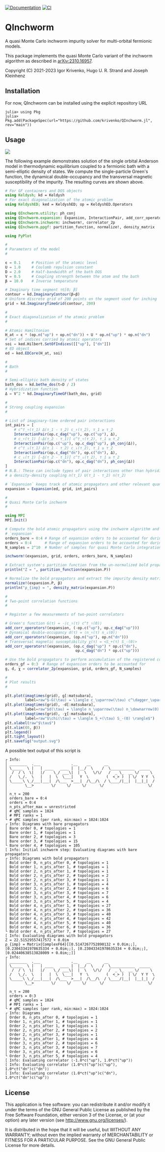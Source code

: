 [![Documentation](https://img.shields.io/badge/docs-stable-blue)](
https://krivenko.github.io/QInchworm.jl)
[![CI](https://github.com/krivenko/QInchworm.jl/actions/workflows/CI.yml/badge.svg)](
https://github.com/krivenko/QInchworm.jl/actions/workflows/CI.yml)

# QInchworm

A quasi Monte Carlo inchworm impurity solver for multi-orbital fermionic models.

This package implements the quasi Monte Carlo variant of the inchworm algorithm
as described in [arXiv:2310.16957](https://arxiv.org/abs/2310.16957).

Copyright (C) 2021-2023 Igor Krivenko, Hugo U. R. Strand and Joseph Kleinhenz

## Installation

For now, QInchworm can be installed using the explicit repository URL

```
julia> using Pkg
julia> Pkg.add(PackageSpec(url="https://github.com/krivenko/QInchworm.jl", rev="main"))
```

## Usage

![](docs/src/example/output.svg)

The following example demonstrates solution of the single orbital Anderson model
in thermodynamic equilibrium coupled to a fermionic bath with a semi-elliptic
density of states. We compute the single-particle Green's function, the
dynamical double-occupancy and the transversal magnetic susceptibility of the
impurity. The resulting curves are shown above.

```julia
# For GF containers and DOS objects
using Keldysh; kd = Keldysh
# For exact diagonalization of the atomic problem
using KeldyshED; ked = KeldyshED; op = KeldyshED.Operators

using QInchworm.utility: ph_conj
using QInchworm.expansion: Expansion, InteractionPair, add_corr_operators!
using QInchworm.inchworm: inchworm!, correlator_2p
using QInchworm.ppgf: partition_function, normalize!, density_matrix

using PyPlot

#
# Parameters of the model
#

ϵ = 0.1     # Position of the atomic level
U = 1.0     # Coulomb repulsion constant
D = 2.0     # Half-bandwidth of the bath DOS
V = 0.5     # Coupling strength between the atom and the bath
β = 10.0    # Inverse temperature

# Imaginary time segment τ∈[0; β]
contour = kd.ImaginaryContour(β=β)
# Uniform discrete grid of 200 points on the segment used for inching
grid = kd.ImaginaryTimeGrid(contour, 200)

#
# Exact diagonalization of the atomic problem
#

# Atomic Hamiltonian
H_at = ϵ * (op.n("up") + op.n("dn")) + U * op.n("up") * op.n("dn")
# Set of indices carried by atomic operators
soi = ked.Hilbert.SetOfIndices([["up"], ["dn"]])
# ED object
ed = ked.EDCore(H_at, soi)

#
# Bath
#

# Semi-elliptic bath density of states
bath_dos = kd.bethe_dos(t=D / 2)
# Hybridization function
Δ = V^2 * kd.ImaginaryTimeGF(bath_dos, grid)

#
# Strong coupling expansion
#

# List of imaginary-time ordered pair interactions
int_pairs = [
    # c^†_↑(τ_1) Δ(τ_1 - τ_2) c_↑(τ_2), τ_1 ≥ τ_2
    InteractionPair(op.c_dag("up"), op.c("up"), Δ),
    # c_↑(τ_1) [-Δ(τ_2 - τ_1)] c^†_↑(τ_2), τ_1 ≥ τ_2
    InteractionPair(op.c("up"), op.c_dag("up"), ph_conj(Δ)),
    # c^†_↓(τ_1) Δ(τ_1 - τ_2) c_↓(τ_2), τ_1 ≥ τ_2
    InteractionPair(op.c_dag("dn"), op.c("dn"), Δ),
    # c_↓(τ_1) [-Δ(τ_2 - τ_1)] c^†_↓(τ_2), τ_1 ≥ τ_2
    InteractionPair(op.c("dn"), op.c_dag("dn"), ph_conj(Δ))
]
# N.B.: These can include types of pair interactions other than hybridization, e.g.
# a density-density coupling n(τ_1) U(τ_1 - τ_2) n(τ_2)

# `Expansion` keeps track of atomic propagators and other relevant quantities
expansion = Expansion(ed, grid, int_pairs)

#
# Quasi Monte Carlo inchworm
#

using MPI
MPI.Init()

# Compute the bold atomic propagators using the inchworm algorithm and write results into
# `expansion`
orders_bare = 0:4 # Range of expansion orders to be accounted for during the initial step
orders = 0:4      # Range of expansion orders to be accounted for during a regular step
N_samples = 2^10  # Number of samples for quasi Monte Carlo integration

inchworm!(expansion, grid, orders, orders_bare, N_samples)

# Extract system's partition function from the un-normalized bold propagators `P`
println("Z = ", partition_function(expansion.P))

# Normalize the bold propagators and extract the impurity density matrix
normalize!(expansion.P, β)
println("ρ_{imp} = ", density_matrix(expansion.P))

#
# Two-point correlation functions
#

# Register a few measurements of two-point correlators

# Green's function G(τ) = -⟨c_↑(τ) c^†_↑(0)⟩
add_corr_operators!(expansion, (-op.c("up"), op.c_dag("up")))
# Dynamical double-occupancy d(τ) = ⟨n_↑(τ) n_↓(0)⟩
add_corr_operators!(expansion, (op.n("up"), op.n("dn")))
# Transversal magnetic susceptibility χ(τ) = <S_+(τ) S_-(0)>
add_corr_operators!(expansion, (op.c_dag("up") * op.c("dn"),
                                op.c_dag("dn") * op.c("up")))

# Use the bold propagators to perform accumulation of the registered correlators
orders_gf = 0:3  # Range of expansion orders to be accounted for
g, d, χ = correlator_2p(expansion, grid, orders_gf, N_samples)

#
# Plot results
#

plt.plot(imagtimes(grid), g[:matsubara],
         label=raw"$-G(\tau) = \langle c_\uparrow(\tau) c^\dagger_\uparrow(0) \rangle$")
plt.plot(imagtimes(grid), -d[:matsubara],
         label=raw"$d(\tau) = \langle n_\uparrow(\tau) n_\downarrow(0) \rangle$")
plt.plot(imagtimes(grid), -χ[:matsubara],
         label=raw"$\chi(\tau) = \langle S_+(\tau) S_-(0) \rangle$")
plt.xlabel(raw"$\tau$")
plt.xlim((0, β))
plt.legend()
plt.tight_layout()
plt.savefig("output.svg")
```

A possible text output of this script is
```
┌ Info:
│ ________  .___              .__    __      __
│ \_____  \ |   | ____   ____ |  |__/  \    /  \___________  _____
│  /  / \  \|   |/    \_/ ___\|  |  \   \/\/   /  _ \_  __ \/     \
│ /   \_/.  \   |   |  \  \___|   Y  \        (  <_> )  | \/  Y Y  \
│ \_____\ \_/___|___|  /\___  >___|  /\__/\  / \____/|__|  |__|_|  /
│        \__>        \/     \/     \/      \/                    \/
│
│ n_τ = 200
│ orders_bare = 0:4
│ orders = 0:4
│ n_pts_after_max = unrestricted
│ # qMC samples = 1024
│ # MPI ranks = 1
└ # qMC samples (per rank, min:max) = 1024:1024
┌ Info: Diagrams with bare propagators
│ Bare order 0, # topologies = 1
│ Bare order 1, # topologies = 1
│ Bare order 2, # topologies = 3
│ Bare order 3, # topologies = 15
└ Bare order 4, # topologies = 105
[ Info: Initial inchworm step: Evaluating diagrams with bare propagators
┌ Info: Diagrams with bold propagators
│ Bold order 0, n_pts_after 0, # topologies = 1
│ Bold order 1, n_pts_after 1, # topologies = 1
│ Bold order 2, n_pts_after 1, # topologies = 1
│ Bold order 2, n_pts_after 2, # topologies = 2
│ Bold order 2, n_pts_after 3, # topologies = 1
│ Bold order 3, n_pts_after 1, # topologies = 4
│ Bold order 3, n_pts_after 2, # topologies = 6
│ Bold order 3, n_pts_after 3, # topologies = 7
│ Bold order 3, n_pts_after 4, # topologies = 6
│ Bold order 3, n_pts_after 5, # topologies = 4
│ Bold order 4, n_pts_after 1, # topologies = 27
│ Bold order 4, n_pts_after 2, # topologies = 36
│ Bold order 4, n_pts_after 3, # topologies = 40
│ Bold order 4, n_pts_after 4, # topologies = 42
│ Bold order 4, n_pts_after 5, # topologies = 40
│ Bold order 4, n_pts_after 6, # topologies = 36
└ Bold order 4, n_pts_after 7, # topologies = 27
[ Info: Evaluating diagrams with bold propagators
Z = 22.51529557417572 + 0.0im
ρ_{imp} = Matrix{ComplexF64}[[0.5147267752890132 + 0.0im;;], [0.23043341978635334 + 0.0im;;], [0.23043341978635334 + 0.0im;;], [0.02440638513828009 + 0.0im;;]]
┌ Info:
│ ________  .___              .__    __      __
│ \_____  \ |   | ____   ____ |  |__/  \    /  \___________  _____
│  /  / \  \|   |/    \_/ ___\|  |  \   \/\/   /  _ \_  __ \/     \
│ /   \_/.  \   |   |  \  \___|   Y  \        (  <_> )  | \/  Y Y  \
│ \_____\ \_/___|___|  /\___  >___|  /\__/\  / \____/|__|  |__|_|  /
│        \__>        \/     \/     \/      \/                    \/
│
│ n_τ = 200
│ orders = 0:3
│ # qMC samples = 1024
│ # MPI ranks = 1
└ # qMC samples (per rank, min:max) = 1024:1024
┌ Info: Diagrams
│ Order 0, n_pts_after 0, # topologies = 1
│ Order 1, n_pts_after 1, # topologies = 1
│ Order 2, n_pts_after 1, # topologies = 1
│ Order 2, n_pts_after 2, # topologies = 2
│ Order 2, n_pts_after 3, # topologies = 1
│ Order 3, n_pts_after 1, # topologies = 4
│ Order 3, n_pts_after 2, # topologies = 6
│ Order 3, n_pts_after 3, # topologies = 7
│ Order 3, n_pts_after 4, # topologies = 6
└ Order 3, n_pts_after 5, # topologies = 4
[ Info: Evaluating correlator ⟨-1.0*c("up"), 1.0*c†("up")⟩
[ Info: Evaluating correlator ⟨1.0*c†("up")c("up"), 1.0*c†("dn")c("dn")⟩
[ Info: Evaluating correlator ⟨1.0*c†("up")c("dn"), 1.0*c†("dn")c("up")⟩
```

## License

This application is free software: you can redistribute it and/or modify it
under the terms of the GNU General Public License as published by the
Free Software Foundation, either version 3 of the License, or
(at your option) any later version (see http://www.gnu.org/licenses/).

It is distributed in the hope that it will be useful, but WITHOUT ANY WARRANTY;
without even the implied warranty of MERCHANTABILITY or FITNESS FOR
A PARTICULAR PURPOSE. See the GNU General Public License for more details.